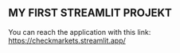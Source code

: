 ## MY FIRST STREAMLIT PROJEKT ##

You can reach the application with this link:
https://checkmarkets.streamlit.app/
